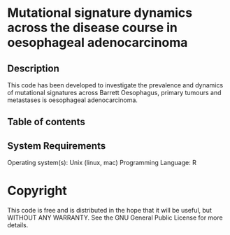 # Mutational signature dynamics across the disease course in oesophageal adenocarcinoma

## Description

This code has been developed to investigate the prevalence and dynamics of mutational signatures across Barrett Oesophagus, primary tumours and metastases is oesophageal adenocarcinoma.

## Table of contents

## System Requirements
Operating system(s): Unix (linux, mac)
Programming Language: R

# Copyright
This code is free and is distributed in the hope that it will be useful, but WITHOUT ANY WARRANTY. See the GNU General Public License for more details.
